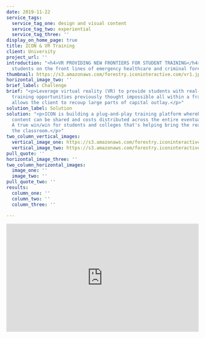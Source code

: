 ```yaml
---
date: 2019-11-22
service_tags:
  service_tag_one: design and visual content
  service_tag_two: experiential
  service_tag_three: ''
display_on_home_page: true
title: ICON & VR Training
client: University
project_url: ''
introduction: "<h4>VR PROVIDING NEW FRONTIERS FOR STUDENT TRAINING</h4><p>ICON puts
  students on the front lines of emergency healthcare and criminal forensics.</p>"
thumbnail: https://s3.amazonaws.com/forestry.iconinteractive.com/vr1.jpg
horizontal_image_two: ''
brief_label: Challenge
brief: "<p>Leverage virtual reality (VR) to provide students with real-world hands-on
  training opportunities previously thought impossible all within a framework that
  allows the client to recoup large parts of capital outlay.</p>"
solution_label: Solution
solution: "<p>ICON is building a plug-and-play training platform whereby new coursework
  content can be shared and costs distributed across the entire eventual user base.
  A true win/win for students and colleges that's helping bring the real world into
  the classroom.</p>"
two_column_vertical_images:
  vertical_image_one: https://s3.amazonaws.com/forestry.iconinteractive.com/nn1.jpg
  vertical_image_two: https://s3.amazonaws.com/forestry.iconinteractive.com/nn3.jpg
pull_quote: ''
horizontal_image_three: ''
two_column_horizontal_images:
  image_one: ''
  image_two: ''
pull_quote_two: ''
results:
  column_one: ''
  column_two: ''
  column_three: ''

---
```

<div style="padding:56.25% 0 0 0;position:relative;"><iframe src="https://player.vimeo.com/video/377403847?title=0&byline=0&portrait=0" style="position:absolute;top:0;left:0;width:100%;height:100%;" frameborder="0" allow="autoplay; fullscreen" allowfullscreen></iframe></div><script src="https://player.vimeo.com/api/player.js"></script>